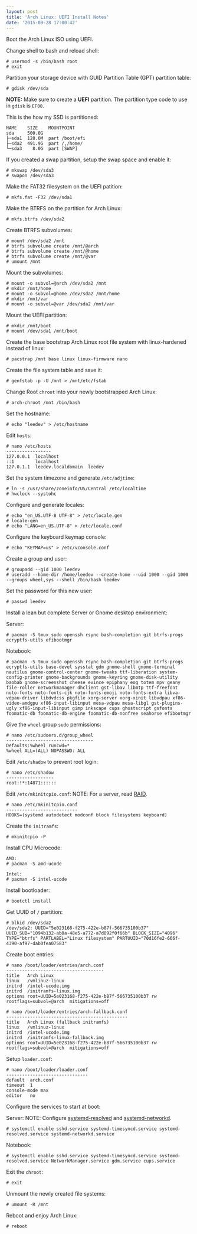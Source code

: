 ```yaml
---
layout: post
title: 'Arch Linux: UEFI Install Notes'
date: '2015-09-28 17:00:42'
---
```


Boot the Arch Linux ISO using UEFI.

Change shell to bash and reload shell:

```
# usermod -s /bin/bash root
# exit
```

Partition your storage device with GUID Partition Table (GPT) partition table:

```
# gdisk /dev/sda
```
__NOTE:__ Make sure to create a __UEFI__ partition.  The partition type code to use in `gdisk` is `EF00`.

This is the how my SSD is partitioned:

```
NAME    SIZE    MOUNTPOINT
sda     500.0G
├─sda1  128.0M  part /boot/efi
├─sda2  491.9G  part /,/home/
└─sda3    8.0G  part [SWAP]
```

If you created a swap partition, setup the swap space and enable it:

```
# mkswap /dev/sda3
# swapon /dev/sda3
```

Make the FAT32 filesystem on the UEFI patition:

```
# mkfs.fat -F32 /dev/sda1
```

Make the BTRFS on the partition for Arch Linux:

```
# mkfs.btrfs /dev/sda2
```

Create BTRFS subvolumes:

```
# mount /dev/sda2 /mnt
# btrfs subvolume create /mnt/@arch
# btrfs subvolume create /mnt/@home
# btrfs subvolume create /mnt/@var
# umount /mnt
```

Mount the subvolumes:

```
# mount -o subvol=@arch /dev/sda2 /mnt
# mkdir /mnt/home
# mount -o subvol=@home /dev/sda2 /mnt/home
# mkdir /mnt/var
# mount -o subvol=@var /dev/sda2 /mnt/var
```

Mount the UEFI partition:

```
# mkdir /mnt/boot
# mount /dev/sda1 /mnt/boot
```

Create the base bootstrap Arch Linux root file system with linux-hardened instead of linux:

```
# pacstrap /mnt base linux linux-firmware nano
```

Create the file system table and save it:

```
# genfstab -p -U /mnt > /mnt/etc/fstab
```

Change Root `chroot` into your newly bootstrapped Arch Linux:

```
# arch-chroot /mnt /bin/bash
```

Set the hostname:

```
# echo "leedev" > /etc/hostname
```

Edit `hosts`:

```
# nano /etc/hosts
-----------------
127.0.0.1  localhost
::1        localhost
127.0.1.1  leedev.localdomain  leedev
```

Set the system timezone and generate `/etc/adjtime`:

```
# ln -s /usr/share/zoneinfo/US/Central /etc/localtime
# hwclock --systohc
```

Configure and generate locales:

```
# echo "en_US.UTF-8 UTF-8" > /etc/locale.gen
# locale-gen
# echo "LANG=en_US.UTF-8" > /etc/locale.conf
```

Configure the keyboard keymap console:

```
# echo "KEYMAP=us" > /etc/vconsole.conf
```

Create a group and user:

```
# groupadd --gid 1000 leedev
# useradd --home-dir /home/leedev --create-home --uid 1000 --gid 1000 --groups wheel,sys --shell /bin/bash leedev
```

Set the password for this new user:

```
# passwd leedev
```

Install a lean but complete Server or Gnome desktop environment:

Server:

```
# pacman -S tmux sudo openssh rsync bash-completion git btrfs-progs ecryptfs-utils efibootmgr
```

Notebook:

```
# pacman -S tmux sudo openssh rsync bash-completion git btrfs-progs ecryptfs-utils base-devel sysstat gdm gnome-shell gnome-terminal nautilus gnome-control-center gnome-tweaks ttf-liberation system-config-printer gnome-backgrounds gnome-keyring gnome-disk-utility baobab gnome-screenshot cheese evince epiphany eog totem mpv geany file-roller networkmanager dhclient gst-libav libmtp ttf-freefont noto-fonts noto-fonts-cjk noto-fonts-emoji noto-fonts-extra libva-vdpau-driver libdvdcss pkgfile xorg-server xorg-xinit libvdpau xf86-video-amdgpu xf86-input-libinput mesa-vdpau mesa-libgl gst-plugins-ugly xf86-input-libinput gimp inkscape cups ghostscript gsfonts foomatic-db foomatic-db-engine foomatic-db-nonfree seahorse efibootmgr
```

Give the `wheel` group `sudo` permissions:

```
# nano /etc/sudoers.d/group_wheel
---------------------------------
Defaults:%wheel runcwd=*
%wheel ALL=(ALL) NOPASSWD: ALL
```

Edit `/etc/shadow` to prevent root login:

```
# nano /etc/shadow
------------------
root:!*:14871::::::
```

Edit `/etc/mkinitcpio.conf`:
NOTE: For a server, read [RAID](https://wiki.archlinux.org/index.php/RAID).

```
# nano /etc/mkinitcpio.conf
---------------------------
HOOKS=(systemd autodetect modconf block filesystems keyboard)
```

Create the `initramfs`:

```
# mkinitcpio -P
```

Install CPU Microcode:
```
AMD:
# pacman -S amd-ucode

Intel:
# pacman -S intel-ucode
```

Install bootloader:

```
# bootctl install
```

Get UUID of `/` partition:

```
# blkid /dev/sda2
/dev/sda2: UUID="5e023168-f275-422e-b87f-566735100b37" UUID_SUB="1094b132-ab0a-48e5-a772-a7d092f0f66b" BLOCK_SIZE="4096" TYPE="btrfs" PARTLABEL="Linux filesystem" PARTUUID="70d16fe2-666f-4390-af97-dab0fea07583"
```

Create boot entries:

```
# nano /boot/loader/entries/arch.conf
-------------------------------------
title   Arch Linux
linux   /vmlinuz-linux
initrd  /intel-ucode.img
initrd  /initramfs-linux.img
options root=UUID=5e023168-f275-422e-b87f-566735100b37 rw rootflags=subvol=@arch  mitigations=off
```

```
# nano /boot/loader/entries/arch-fallback.conf
----------------------------------------------
title   Arch Linux (fallback initramfs)
linux   /vmlinuz-linux
initrd  /intel-ucode.img
initrd  /initramfs-linux-fallback.img
options root=UUID=5e023168-f275-422e-b87f-566735100b37 rw rootflags=subvol=@arch  mitigations=off
```

Setup `loader.conf`: 

```
# nano /boot/loader/loader.conf
-------------------------------
default  arch.conf
timeout  1
console-mode max
editor   no
```

Configure the services to start at boot:

Server:
NOTE: Configure [systemd-resolved](https://wiki.archlinux.org/index.php/Systemd-resolved) and [systemd-networkd](https://wiki.archlinux.org/index.php/Systemd-networkd).

```
# systemctl enable sshd.service systemd-timesyncd.service systemd-resolved.service systemd-networkd.service
```

Notebook:

```
# systemctl enable sshd.service systemd-timesyncd.service systemd-resolved.service NetworkManager.service gdm.service cups.service
```

Exit the `chroot`:

```
# exit
```

Unmount the newly created file systems:

```
# umount -R /mnt
```

Reboot and enjoy Arch Linux:

```
# reboot
```
